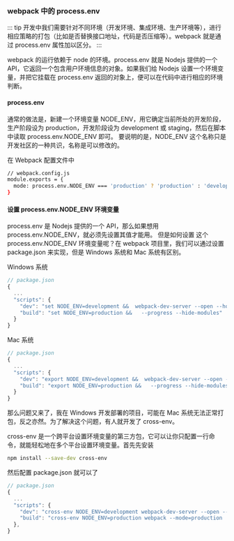 ### webpack 中的 process.env

::: tip
开发中我们需要针对不同环境（开发环境、集成环境、生产环境等），进行相应策略的打包（比如是否替换接口地址，代码是否压缩等）。webpack 就是通过 process.env 属性加以区分。
:::

webpack 的运行依赖于 node 的环境。process.env 就是 Nodejs 提供的一个 API，它返回一个包含用户环境信息的对象。如果我们给 Nodejs 设置一个环境变量，并把它挂载在 process.env 返回的对象上，便可以在代码中进行相应的环境判断。

#### process.env

通常的做法是，新建一个环境变量 NODE_ENV，用它确定当前所处的开发阶段，生产阶段设为 production，开发阶段设为 development 或 staging，然后在脚本中读取 process.env.NODE_ENV 即可。
要说明的是，NODE_ENV 这个名称只是开发社区的一种共识，名称是可以修改的。

在 Webpack 配置文件中

```bash
// webpack.config.js
module.exports = {
  mode: process.env.NODE_ENV === 'production' ? 'production' : 'development'
}
```

#### 设置 process.env.NODE_ENV 环境变量

process.env 是 Nodejs 提供的一个 API，那么如果想用 process.env.NODE_ENV，就必须先设置其值才能用。
但是如何设置 这个 process.env.NODE_ENV 环境变量呢？在 webpack 项目里，我们可以通过设置 package.json 来实现，但是 Windows 系统和 Mac 系统有区别。

Windows 系统

```js
// package.json
{
  ...
  "scripts": {
    "dev": "set NODE_ENV=development &&  webpack-dev-server --open --hot",
    "build": "set NODE_ENV=production &&   --progress --hide-modules"
  }
}
```

Mac 系统

```js
// package.json
{
  ...
  "scripts": {
    "dev": "export NODE_ENV=development &&  webpack-dev-server --open --hot",
    "build": "export NODE_ENV=production &&   --progress --hide-modules"
  }
}
```

那么问题又来了，我在 Windows 开发部署的项目，可能在 Mac 系统无法正常打包，反之亦然。为了解决这个问题，有人就开发了 cross-env。

cross-env 是一个跨平台设置环境变量的第三方包，它可以让你只配置一行命令，就能轻松地在多个平台设置环境变量。首先先安装

```bash
npm install --save-dev cross-env
```

然后配置 package.json 就可以了

```js
// package.json
{
  ...
  "scripts": {
    "dev": "cross-env NODE_ENV=development webpack-dev-server --open --hot",
    "build": "cross-env NODE_ENV=production webpack --mode=production  --progress --hide-modules"
  },
}
```
